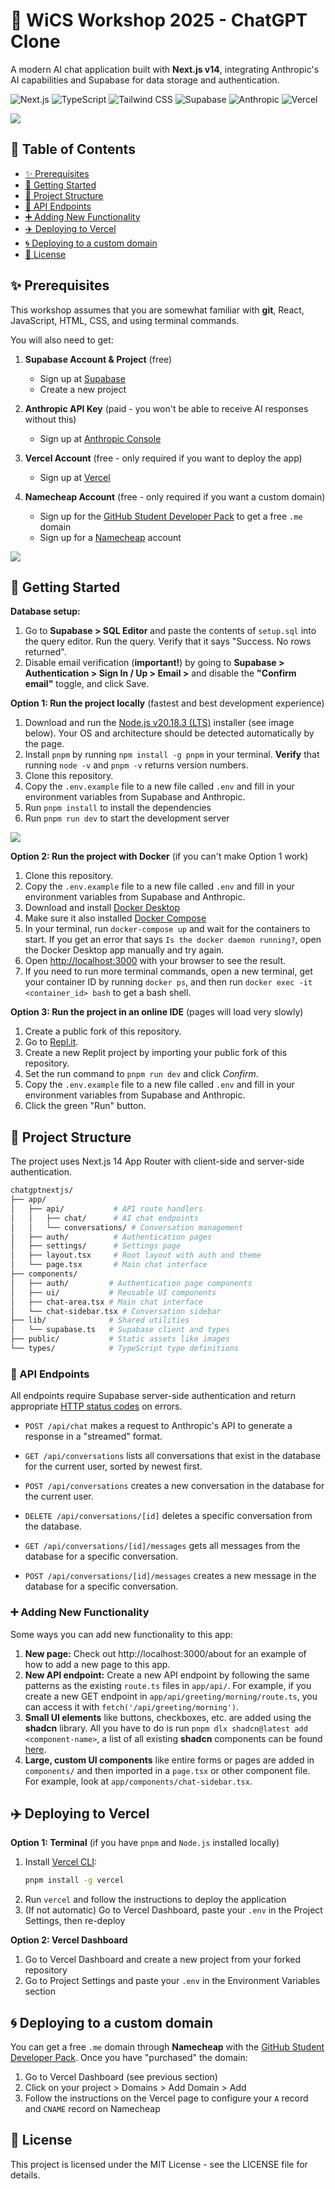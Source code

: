 # 🤖 WiCS Workshop 2025 - ChatGPT Clone

A modern AI chat application built with **Next.js v14**, integrating Anthropic's AI capabilities and Supabase for data storage and authentication.

![Next.js](https://img.shields.io/badge/Next.js-000000?style=for-the-badge&logo=next.js&logoColor=white)
![TypeScript](https://img.shields.io/badge/TypeScript-007ACC?style=for-the-badge&logo=typescript&logoColor=white)
![Tailwind CSS](https://img.shields.io/badge/Tailwind_CSS-38B2AC?style=for-the-badge&logo=tailwind-css&logoColor=white)
![Supabase](https://img.shields.io/badge/Supabase-3ECF8E?style=for-the-badge&logo=supabase&logoColor=white)
![Anthropic](https://img.shields.io/badge/Anthropic-6B46C1?style=for-the-badge&logo=anthropic&logoColor=white)
![Vercel](https://img.shields.io/badge/Vercel-000000?style=for-the-badge&logo=vercel&logoColor=white)

![](public/screenshot.png)

## 📖 Table of Contents

- [✨ Prerequisites](#-prerequisites)
- [🚀 Getting Started](#-getting-started)
- [📁 Project Structure](#-project-structure)
- [📍 API Endpoints](#-api-endpoints)
- [➕ Adding New Functionality](#-adding-new-functionality)
- [✈️ Deploying to Vercel](#-deploying-to-vercel)
- [🌀 Deploying to a custom domain](#-deploying-to-a-custom-domain)
- [📝 License](#-license)

## ✨ Prerequisites

This workshop assumes that you are somewhat familiar with **git**, React, JavaScript, HTML, CSS, and using terminal commands.

You will also need to get:

1. **Supabase Account & Project** (free)

   - Sign up at [Supabase](https://supabase.com)
   - Create a new project

2. **Anthropic API Key** (paid - you won't be able to receive AI responses without this)

   - Sign up at [Anthropic Console](https://console.anthropic.com)

3. **Vercel Account** (free - only required if you want to deploy the app)

   - Sign up at [Vercel](https://vercel.com)

4. **Namecheap Account** (free - only required if you want a custom domain)

   - Sign up for the [GitHub Student Developer Pack](https://education.github.com/pack) to get a free `.me` domain
   - Sign up for a [Namecheap](https://namecheap.com) account

![](public/supabase-keys.png)

## 🚀 Getting Started

**Database setup:**

1. Go to **Supabase > SQL Editor** and paste the contents of `setup.sql` into the query editor. Run the query. Verify that it says "Success. No rows returned".
2. Disable email verification (**important!**) by going to **Supabase > Authentication > Sign In / Up > Email >** and disable the **"Confirm email"** toggle, and click Save.

**Option 1: Run the project locally** (fastest and best development experience)

1. Download and run the [Node.js v20.18.3 (LTS)](https://nodejs.org/en/download) installer (see image below). Your OS and architecture should be detected automatically by the page.
2. Install `pnpm` by running `npm install -g pnpm` in your terminal. **Verify** that running `node -v` and `pnpm -v` returns version numbers.
3. Clone this repository.
4. Copy the `.env.example` file to a new file called `.env` and fill in your environment variables from Supabase and Anthropic.
5. Run `pnpm install` to install the dependencies
6. Run `pnpm run dev` to start the development server

![](public/download-node.png)

**Option 2: Run the project with Docker** (if you can't make Option 1 work)

1. Clone this repository.
2. Copy the `.env.example` file to a new file called `.env` and fill in your environment variables from Supabase and Anthropic.
3. Download and install [Docker Desktop](https://www.docker.com/products/docker-desktop/)
4. Make sure it also installed [Docker Compose](https://docs.docker.com/compose/install/)
5. In your terminal, run `docker-compose up` and wait for the containers to start. If you get an error that says `Is the docker daemon running?`, open the Docker Desktop app manually and try again.
6. Open [http://localhost:3000](http://localhost:3000) with your browser to see the result.
7. If you need to run more terminal commands, open a new terminal, get your container ID by running `docker ps`, and then run `docker exec -it <container_id> bash` to get a bash shell.

**Option 3: Run the project in an online IDE** (pages will load very slowly)

1. Create a public fork of this repository.
2. Go to [Repl.it](https://replit.com).
3. Create a new Replit project by importing your public fork of this repository.
4. Set the run command to `pnpm run dev` and click _Confirm_.
5. Copy the `.env.example` file to a new file called `.env` and fill in your environment variables from Supabase and Anthropic.
6. Click the green "Run" button.

## 📁 Project Structure

The project uses Next.js 14 App Router with client-side and server-side authentication.

```bash
chatgptnextjs/
├── app/
│   ├── api/           # API route handlers
│   │   ├── chat/      # AI chat endpoints
│   │   └── conversations/ # Conversation management
│   ├── auth/          # Authentication pages
│   ├── settings/      # Settings page
│   ├── layout.tsx     # Root layout with auth and theme
│   └── page.tsx       # Main chat interface
├── components/
│   ├── auth/         # Authentication page components
│   ├── ui/           # Reusable UI components
│   ├── chat-area.tsx # Main chat interface
│   └── chat-sidebar.tsx # Conversation sidebar
├── lib/              # Shared utilities
│   └── supabase.ts   # Supabase client and types
├── public/           # Static assets like images
└── types/            # TypeScript type definitions
```

### 📍 API Endpoints

All endpoints require Supabase server-side authentication and return appropriate [HTTP status codes](https://developer.mozilla.org/en-US/docs/Web/HTTP/Status) on errors.

- `POST /api/chat` makes a request to Anthropic's API to generate a response in a "streamed" format.

- `GET /api/conversations` lists all conversations that exist in the database for the current user, sorted by newest first.

- `POST /api/conversations` creates a new conversation in the database for the current user.

- `DELETE /api/conversations/[id]` deletes a specific conversation from the database.

- `GET /api/conversations/[id]/messages` gets all messages from the database for a specific conversation.

- `POST /api/conversations/[id]/messages` creates a new message in the database for a specific conversation.

### ➕ Adding New Functionality

Some ways you can add new functionality to this app:

1. **New page:** Check out http://localhost:3000/about for an example of how to add a new page to this app.
2. **New API endpoint:** Create a new API endpoint by following the same patterns as the existing `route.ts` files in `app/api/`. For example, if you create a new GET endpoint in `app/api/greeting/morning/route.ts`, you can access it with `fetch('/api/greeting/morning')`.
3. **Small UI elements** like buttons, checkboxes, etc. are added using the **shadcn** library. All you have to do is run `pnpm dlx shadcn@latest add <component-name>`, a list of all existing **shadcn** components can be found [here](https://ui.shadcn.com/docs/components/accordion).
4. **Large, custom UI components** like entire forms or pages are added in `components/` and then imported in a `page.tsx` or other component file. For example, look at `app/components/chat-sidebar.tsx`.

## ✈️ Deploying to Vercel

**Option 1: Terminal** (if you have `pnpm` and `Node.js` installed locally)

1. Install [Vercel CLI](https://vercel.com/docs/cli):
   ```bash
   pnpm install -g vercel
   ```
2. Run `vercel` and follow the instructions to deploy the application
3. (If not automatic) Go to Vercel Dashboard, paste your `.env` in the Project Settings, then re-deploy

**Option 2: Vercel Dashboard**

1. Go to Vercel Dashboard and create a new project from your forked repository
2. Go to Project Settings and paste your `.env` in the Environment Variables section

## 🌀 Deploying to a custom domain

You can get a free `.me` domain through **Namecheap** with the [GitHub Student Developer Pack](https://education.github.com/pack). Once you have "purchased" the domain:

1. Go to Vercel Dashboard (see previous section)
2. Click on your project > Domains > Add Domain > Add
3. Follow the instructions on the Vercel page to configure your `A` record and `CNAME` record on Namecheap

## 📝 License

This project is licensed under the MIT License - see the LICENSE file for details.
